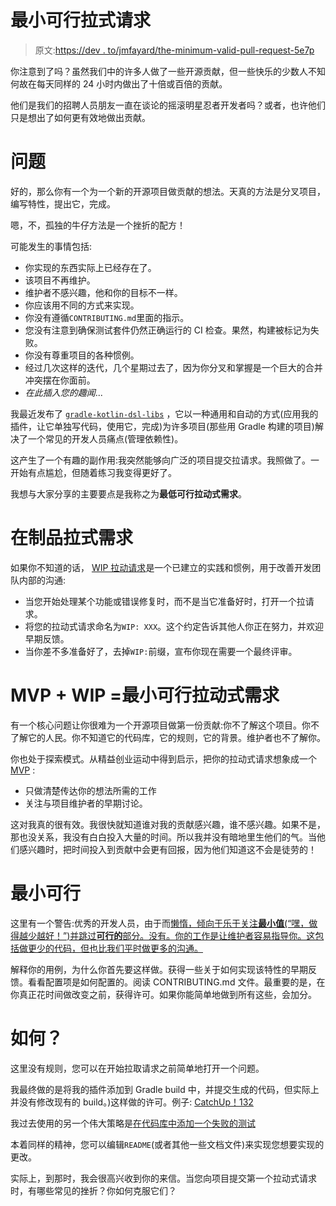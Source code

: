 # 最小可行拉式请求

> 原文:[https://dev . to/jmfayard/the-minimum-valid-pull-request-5e7p](https://dev.to/jmfayard/the-minimum-viable-pull-request-5e7p)

你注意到了吗？虽然我们中的许多人做了一些开源贡献，但一些快乐的少数人不知何故在每天同样的 24 小时内做出了十倍或百倍的贡献。

他们是我们的招聘人员朋友一直在谈论的摇滚明星忍者开发者吗？或者，也许他们只是想出了如何更有效地做出贡献。

# [](#the-problem)问题

好的，那么你有一个为一个新的开源项目做贡献的想法。天真的方法是分叉项目，编写特性，提出它，完成。

嗯，不，孤独的牛仔方法是一个挫折的配方！

可能发生的事情包括:

*   你实现的东西实际上已经存在了。
*   该项目不再维护。
*   维护者不感兴趣，他和你的目标不一样。
*   你应该用不同的方式来实现。
*   你没有遵循`CONTRIBUTING.md`里面的指示。
*   您没有注意到确保测试套件仍然正确运行的 CI 检查。果然，构建被标记为失败。
*   你没有尊重项目的各种惯例。
*   经过几次这样的迭代，几个星期过去了，因为你分叉和掌握是一个巨大的合并冲突摆在你面前。
*   *在此插入您的趣闻*...

我最近发布了 [`gradle-kotlin-dsl-libs`](https://github.com/jmfayard/gradle-kotlin-dsl-libs) ，它以一种通用和自动的方式(应用我的插件，让它单独写代码，使用它，完成)为许多项目(那些用 Gradle 构建的项目)解决了一个常见的开发人员痛点(管理依赖性)。

这产生了一个有趣的副作用:我突然能够向广泛的项目提交拉请求。我照做了。一开始有点尴尬，但随着练习我变得更好了。

我想与大家分享的主要要点是我称之为**最低可行拉动式需求**。

# [](#the-wip-pullrequest)在制品拉式需求

如果你不知道的话， [WIP 拉动请求](https://ben.straub.cc/2015/04/02/wip-pull-request/)是一个已建立的实践和惯例，用于改善开发团队内部的沟通:

*   当您开始处理某个功能或错误修复时，而不是当它准备好时，打开一个拉请求。
*   将您的拉动式请求命名为`WIP: XXX`。这个约定告诉其他人你正在努力，并欢迎早期反馈。
*   当你差不多准备好了，去掉`WIP:`前缀，宣布你现在需要一个最终评审。

# [](#mvp-wip-minimum-viable-pullrequest)MVP + WIP =最小可行拉动式需求

有一个核心问题让你很难为一个开源项目做第一份贡献:你不了解这个项目。你不了解它的人民。你不知道它的代码库，它的规则，它的背景。维护者也不了解你。

你也处于探索模式。从精益创业运动中得到启示，把你的拉动式请求想象成一个 [MVP](http://www.startuplessonslearned.com/2009/08/minimum-viable-product-guide.html) :

*   只做清楚传达你的想法所需的工作
*   关注与项目维护者的早期讨论。

这对我真的很有效。我很快就知道谁对我的贡献感兴趣，谁不感兴趣。如果不是，那也没关系，我没有白白投入大量的时间。所以我并没有暗地里生他们的气。当他们感兴趣时，把时间投入到贡献中会更有回报，因为他们知道这不会是徒劳的！

# [](#minimum-viable)最小可行

这里有一个警告:优秀的开发人员，由于而[懒惰，倾向于乐于关注**最小值**(“嘿，做得越少越好！”)并跳过**可行的**部分。没有。你的工作是让维护者容易指导你。这包括做更少的代码，但也比我们平时做更多的沟通。](http://threevirtues.com/)

解释你的用例，为什么你首先要这样做。获得一些关于如何实现该特性的早期反馈。看看配置项是如何配置的。阅读 CONTRIBUTING.md 文件。最重要的是，在你真正花时间做改变之前，获得许可。如果你能简单地做到所有这些，会加分。

# [](#how)如何？

这里没有规则，您可以在开始拉取请求之前简单地打开一个问题。

我最终做的是将我的插件添加到 Gradle build 中，并提交生成的代码，但实际上并没有修改现有的 build。)这样做的许可。例子: [CatchUp！132](https://github.com/hzsweers/CatchUp/pull/132)

我过去使用的另一个伟大策略是[在代码库中添加一个失败的测试](https://github.com/square/moshi/pull/220)

本着同样的精神，您可以编辑`README`(或者其他一些文档文件)来实现您想要实现的更改。

实际上，到那时，我会很高兴收到你的来信。当您向项目提交第一个拉动式请求时，有哪些常见的挫折？你如何克服它们？